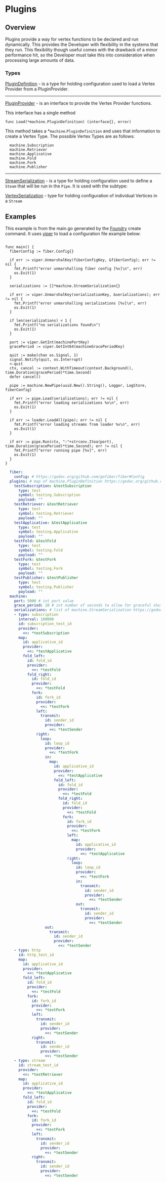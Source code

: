 # Plugins

## Overview
Plugins provide a way for vertex functions to be declared and run dynamically. This provides the Developer with flexibility in the systems that they run. This flexibility though useful comes with the drawback of a minor performance hit, so the Developer must take this into consideration when processing large amounts of data.

### Types

[PluginDefinition](https://pkg.go.dev/github.com/whitaker-io/machine#PluginDefinition) - is a type for holding configuration used to load a Vertex Provider from a PluginProvider.

----

[PluginProvider](https://pkg.go.dev/github.com/whitaker-io/machine#PluginProvider) - is an interface to provide the Vertex Provider functions. 

This interface has a single method 
```golang
func Load(*machine.PluginDefinition) (interface{}, error)
```

This method takes a *`machine`.`PluginDefinition` and uses that information to create a Vertex Type. The possible Vertex Types are as follows:

```golang
  machine.Subscription
  machine.Retriever
  machine.Applicative
  machine.Fold
  machine.Fork
  machine.Publisher
```

----

[StreamSerialization](https://pkg.go.dev/github.com/whitaker-io/machine#StreamSerialization) - is a type for holding configuration used to define a `Steam` that will be run in the `Pipe`. It is used with the subtype:

[VertexSerialization](https://pkg.go.dev/github.com/whitaker-io/machine#VertexSerialization) - type for holding configuration of individual Vertices in a `Stream`

## Examples

This example is from the main.go generated by the [Foundry](https://github.com/whitaker-io/foundry) create command. It uses [viper](https://github.com/spf13/viper) to load a configuration file example below: 


```golang
    
func main() {
  fiberConfig := fiber.Config{}

  if err := viper.UnmarshalKey(fiberConfigKey, &fiberConfig); err != nil {
    fmt.Printf("error unmarshalling fiber config [%v]\n", err)
    os.Exit(1)
  }

  serializations := []*machine.StreamSerialization{}

  if err := viper.UnmarshalKey(serializationKey, &serializations); err != nil {
    fmt.Printf("error unmarshalling serializations [%v]\n", err)
    os.Exit(1)
  }

  if len(serializations) < 1 {
    fmt.Printf("no serializations found\n")
    os.Exit(1)
  }

  port := viper.GetInt(machinePortKey)
  gracePeriod := viper.GetInt64(machineGracePeriodKey)

  quit := make(chan os.Signal, 1)
  signal.Notify(quit, os.Interrupt)
  <-quit
  ctx, cancel := context.WithTimeout(context.Background(), time.Duration(gracePeriod)*time.Second)
  defer cancel()

  pipe := machine.NewPipe(uuid.New().String(), Logger, LogStore, fiberConfig)

  if err := pipe.Load(serializations); err != nil {
    fmt.Printf("error loading serializations %v\n", err)
    os.Exit(1)
  }

  if err := loader.LoadAll(pipe); err != nil {
    fmt.Printf("error loading streams from loader %v\n", err)
    os.Exit(1)
  }

  if err := pipe.Run(ctx, ":"+strconv.Itoa(port), time.Duration(gracePeriod)*time.Second); err != nil {
    fmt.Printf("error running pipe [%v]", err)
    os.Exit(1)
  }
}
```

```yaml
  fiber:
    config: # https://godoc.org/github.com/gofiber/fiber#Config
  plugins: # map of machine.PluginDefinition https://godoc.org/github.com/whitaker-io/machine#PluginDefinition
    testSubscription: &testSubscription
      type: test
      symbol: testing.Subscription
      payload: ""
    testRetriever: &testRetriever
      type: test
      symbol: testing.Retriever
      payload: ""
    testApplicative: &testApplicative
      type: test
      symbol: testing.Applicative
      payload: ""
    testFold: &testFold
      type: test
      symbol: testing.Fold
      payload: ""
    testFork: &testFork
      type: test
      symbol: testing.Fork
      payload: ""
    testPublisher: &testPublisher
      type: test
      symbol: testing.Publisher
      payload: ""
  machine:
    port: 5000 # int port value
    grace_period: 10 # int number of seconds to allow for graceful shutdown
    serializations: # list of machine.StreamSerialization https://godoc.org/github.com/whitaker-io/machine#StreamSerialization
    - type: subscription
      interval: 100000
      id: subscription_test_id
      provider: 
        <<: *testSubscription
      map:
        id: applicative_id
        provider: 
          <<: *testApplicative
        fold_left:
          id: fold_id
          provider: 
            <<: *testFold
          fold_right:
            id: fold_id
            provider: 
              <<: *testFold
            fork:
              id: fork_id
              provider: 
                <<: *testFork
              left:
                transmit:
                  id: sender_id
                  provider: 
                    <<: *testSender
              right:
                loop:
                  id: loop_id
                  provider: 
                    <<: *testFork
                  in:
                    map:
                      id: applicative_id
                      provider: 
                        <<: *testApplicative
                      fold_left:
                        id: fold_id
                        provider: 
                          <<: *testFold
                        fold_right:
                          id: fold_id
                          provider: 
                            <<: *testFold
                          fork:
                            id: fork_id
                            provider: 
                              <<: *testFork
                            left:
                              map:
                                id: applicative_id
                                provider: 
                                  <<: *testApplicative
                            right:
                              loop:
                                id: loop_id
                                provider: 
                                  <<: *testFork
                                in:
                                  transmit:
                                    id: sender_id
                                    provider: 
                                      <<: *testSender
                                out:
                                  transmit:
                                    id: sender_id
                                    provider: 
                                      <<: *testSender
                  out:
                    transmit:
                      id: sender_id
                      provider: 
                        <<: *testSender
    - type: http
      id: http_test_id
      map:
        id: applicative_id
        provider: 
          <<: *testApplicative
        fold_left:
          id: fold_id
          provider: 
            <<: *testFold
          fork:
            id: fork_id
            provider: 
              <<: *testFork
            left:
              transmit:
                id: sender_id
                provider: 
                  <<: *testSender
            right:
              transmit:
                id: sender_id
                provider: 
                  <<: *testSender
    - type: stream
      id: stream_test_id
      provider: 
        <<: *testRetriever
      map:
        id: applicative_id
        provider: 
          <<: *testApplicative
        fold_left:
          id: fold_id
          provider: 
            <<: *testFold
          fork:
            id: fork_id
            provider: 
              <<: *testFork
            left:
              transmit:
                id: sender_id
                provider: 
                  <<: *testSender
            right:
              transmit:
                id: sender_id
                provider: 
                  <<: *testSender
```